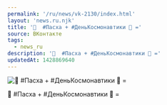 ```yaml
---
permalink: '/ru/news/vk-2130/index.html'
layout: 'news.ru.njk'
title: '🗿  #Пасха + #ДеньКосмонавтики 🚀 ='
source: ВКонтакте
tags:
  - news_ru
description: '🗿  #Пасха + #ДеньКосмонавтики 🚀 ='
updatedAt: 1428869640
---
```

![🗿  #Пасха + #ДеньКосмонавтики 🚀 =](https://sun9-16.userapi.com/impf/UeQ9ig4yA9LF_fn4saJ8auuuf-DWuidMPNsrWQ/EG9iqDmZnlc.jpg?size=700x700&quality=96&proxy=1&sign=3c0751f691c3b719d1e7bd9fc26825f7&c_uniq_tag=17D_IN8F3zjkKjiIWaVJEd9YUJc-KuXMHKDiLDOhVNc&type=album)

🗿  #Пасха + #ДеньКосмонавтики 🚀 =
